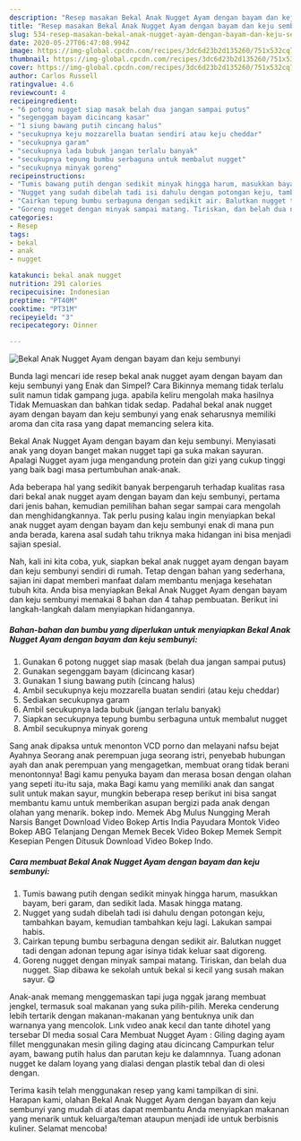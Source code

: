 ```yaml
---
description: "Resep masakan Bekal Anak Nugget Ayam dengan bayam dan keju sembunyi | Langkah Membuat Bekal Anak Nugget Ayam dengan bayam dan keju sembunyi Yang Bisa Manjain Lidah"
title: "Resep masakan Bekal Anak Nugget Ayam dengan bayam dan keju sembunyi | Langkah Membuat Bekal Anak Nugget Ayam dengan bayam dan keju sembunyi Yang Bisa Manjain Lidah"
slug: 534-resep-masakan-bekal-anak-nugget-ayam-dengan-bayam-dan-keju-sembunyi-langkah-membuat-bekal-anak-nugget-ayam-dengan-bayam-dan-keju-sembunyi-yang-bisa-manjain-lidah
date: 2020-05-27T06:47:08.994Z
image: https://img-global.cpcdn.com/recipes/3dc6d23b2d135260/751x532cq70/bekal-anak-nugget-ayam-dengan-bayam-dan-keju-sembunyi-foto-resep-utama.jpg
thumbnail: https://img-global.cpcdn.com/recipes/3dc6d23b2d135260/751x532cq70/bekal-anak-nugget-ayam-dengan-bayam-dan-keju-sembunyi-foto-resep-utama.jpg
cover: https://img-global.cpcdn.com/recipes/3dc6d23b2d135260/751x532cq70/bekal-anak-nugget-ayam-dengan-bayam-dan-keju-sembunyi-foto-resep-utama.jpg
author: Carlos Russell
ratingvalue: 4.6
reviewcount: 4
recipeingredient:
- "6 potong nugget siap masak belah dua jangan sampai putus"
- "segenggam bayam dicincang kasar"
- "1 siung bawang putih cincang halus"
- "secukupnya keju mozzarella buatan sendiri atau keju cheddar"
- "secukupnya garam"
- "secukupnya lada bubuk jangan terlalu banyak"
- "secukupnya tepung bumbu serbaguna untuk membalut nugget"
- "secukupnya minyak goreng"
recipeinstructions:
- "Tumis bawang putih dengan sedikit minyak hingga harum, masukkan bayam, beri garam, dan sedikit lada. Masak hingga matang."
- "Nugget yang sudah dibelah tadi isi dahulu dengan potongan keju, tambahkan bayam, kemudian tambahkan keju lagi. Lakukan sampai habis."
- "Cairkan tepung bumbu serbaguna dengan sedikit air. Balutkan nugget tadi dengan adonan tepung agar isinya tidak keluar saat digoreng."
- "Goreng nugget dengan minyak sampai matang. Tiriskan, dan belah dua nugget. Siap dibawa ke sekolah untuk bekal si kecil yang susah makan sayur. 😋"
categories:
- Resep
tags:
- bekal
- anak
- nugget

katakunci: bekal anak nugget 
nutrition: 291 calories
recipecuisine: Indonesian
preptime: "PT40M"
cooktime: "PT31M"
recipeyield: "3"
recipecategory: Dinner

---
```



![Bekal Anak Nugget Ayam dengan bayam dan keju sembunyi](https://img-global.cpcdn.com/recipes/3dc6d23b2d135260/751x532cq70/bekal-anak-nugget-ayam-dengan-bayam-dan-keju-sembunyi-foto-resep-utama.jpg)

Bunda lagi mencari ide resep bekal anak nugget ayam dengan bayam dan keju sembunyi yang Enak dan Simpel? Cara Bikinnya memang tidak terlalu sulit namun tidak gampang juga. apabila keliru mengolah maka hasilnya Tidak Memuaskan dan bahkan tidak sedap. Padahal bekal anak nugget ayam dengan bayam dan keju sembunyi yang enak seharusnya memiliki aroma dan cita rasa yang dapat memancing selera kita.

Bekal Anak Nugget Ayam dengan bayam dan keju sembunyi. Menyiasati anak yang doyan banget makan nugget tapi ga suka makan sayuran. Apalagi Nugget ayam juga mengandung protein dan gizi yang cukup tinggi yang baik bagi masa pertumbuhan anak-anak.

Ada beberapa hal yang sedikit banyak berpengaruh terhadap kualitas rasa dari bekal anak nugget ayam dengan bayam dan keju sembunyi, pertama dari jenis bahan, kemudian pemilihan bahan segar sampai cara mengolah dan menghidangkannya. Tak perlu pusing kalau ingin menyiapkan bekal anak nugget ayam dengan bayam dan keju sembunyi enak di mana pun anda berada, karena asal sudah tahu triknya maka hidangan ini bisa menjadi sajian spesial.


Nah, kali ini kita coba, yuk, siapkan bekal anak nugget ayam dengan bayam dan keju sembunyi sendiri di rumah. Tetap dengan bahan yang sederhana, sajian ini dapat memberi manfaat dalam membantu menjaga kesehatan tubuh kita. Anda bisa menyiapkan Bekal Anak Nugget Ayam dengan bayam dan keju sembunyi memakai 8 bahan dan 4 tahap pembuatan. Berikut ini langkah-langkah dalam menyiapkan hidangannya.

<!--inarticleads1-->

##### Bahan-bahan dan bumbu yang diperlukan untuk menyiapkan Bekal Anak Nugget Ayam dengan bayam dan keju sembunyi:

1. Gunakan 6 potong nugget siap masak (belah dua jangan sampai putus)
1. Gunakan segenggam bayam (dicincang kasar)
1. Gunakan 1 siung bawang putih (cincang halus)
1. Ambil secukupnya keju mozzarella buatan sendiri (atau keju cheddar)
1. Sediakan secukupnya garam
1. Ambil secukupnya lada bubuk (jangan terlalu banyak)
1. Siapkan secukupnya tepung bumbu serbaguna untuk membalut nugget
1. Ambil secukupnya minyak goreng


Sang anak dipaksa untuk menonton VCD porno dan melayani nafsu bejat Ayahnya Seorang anak perempuan juga seorang istri, penyebab hubungan ayah dan anak perempuan yang mengagetkan, membuat orang tidak berani menontonnya! Bagi kamu penyuka bayam dan merasa bosan dengan olahan yang sepeti itu-itu saja, maka Bagi kamu yang memiliki anak dan sangat sulit untuk makan sayur, mungkin beberapa resep berikut ini bisa sangat membantu kamu untuk memberikan asupan bergizi pada anak dengan olahan yang menarik. bokep indo. Memek Abg Mulus Nungging Merah Narsis Banget Download Video Bokep Artis India Payudara Montok Video Bokep ABG Telanjang Dengan Memek Becek Video Bokep Memek Sempit Kesepian Pengen Ditusuk Download Video Bokep Indo. 

<!--inarticleads2-->

##### Cara membuat Bekal Anak Nugget Ayam dengan bayam dan keju sembunyi:

1. Tumis bawang putih dengan sedikit minyak hingga harum, masukkan bayam, beri garam, dan sedikit lada. Masak hingga matang.
1. Nugget yang sudah dibelah tadi isi dahulu dengan potongan keju, tambahkan bayam, kemudian tambahkan keju lagi. Lakukan sampai habis.
1. Cairkan tepung bumbu serbaguna dengan sedikit air. Balutkan nugget tadi dengan adonan tepung agar isinya tidak keluar saat digoreng.
1. Goreng nugget dengan minyak sampai matang. Tiriskan, dan belah dua nugget. Siap dibawa ke sekolah untuk bekal si kecil yang susah makan sayur. 😋


Anak-anak memang menggemaskan tapi juga nggak jarang membuat jengkel, termasuk soal makanan yang suka pilih-pilih. Mereka cenderung lebih tertarik dengan makanan-makanan yang bentuknya unik dan warnanya yang mencolok. Lınk vıdeo anak kecıl dan tante dıhotel yang tersebar DI medıa sosıal Cara Membuat Nugget Ayam : Giling daging ayam fillet menggunakan mesin giling daging atau dicincang Campurkan telur ayam, bawang putih halus dan parutan keju ke dalamnnya. Tuang adonan nugget ke dalam loyang yang dialasi dengan plastik tebal dan di olesi dengan. 

Terima kasih telah menggunakan resep yang kami tampilkan di sini. Harapan kami, olahan Bekal Anak Nugget Ayam dengan bayam dan keju sembunyi yang mudah di atas dapat membantu Anda menyiapkan makanan yang menarik untuk keluarga/teman ataupun menjadi ide untuk berbisnis kuliner. Selamat mencoba!
